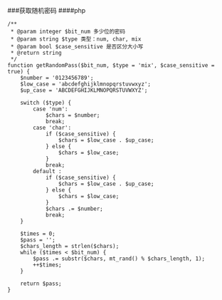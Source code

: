 ###获取随机密码
####php

    /**
     * @param integer $bit_num 多少位的密码
     * @param string $type 类型：num, char, mix
     * @param bool $case_sensitive 是否区分大小写
     * @return string
     */
    function getRandomPass($bit_num, $type = 'mix', $case_sensitive = true) {
        $number = '0123456789';
        $low_case = 'abcdefghijklmnopqrstuvwxyz';
        $up_case = 'ABCDEFGHIJKLMNOPQRSTUVWXYZ';

        switch ($type) {
            case 'num':
                $chars = $number;
                break;
            case 'char':
                if ($case_sensitive) {
                    $chars = $low_case . $up_case;
                } else {
                    $chars = $low_case;
                }
                break;
            default :
                if ($case_sensitive) {
                    $chars = $low_case . $up_case;
                } else {
                    $chars = $low_case;
                }
                $chars .= $number;
                break;
        }

        $times = 0;
        $pass = '';
        $chars_length = strlen($chars);
        while ($times < $bit_num) {
            $pass .= substr($chars, mt_rand() % $chars_length, 1);
            ++$times;
        }

        return $pass;
    }
